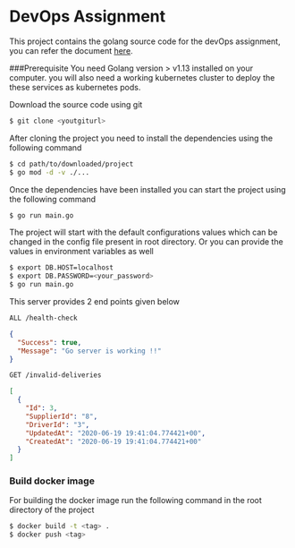 # DevOps Assignment
This project contains the golang source code for the devOps assignment, you can refer the document [here](https://gist.github.com/VortoEng/53a027df8665b2bcca160b8256393f4f).

###Prerequisite
You need Golang version > v1.13 installed on your computer. you will also need a working kubernetes cluster
to deploy the these services as kubernetes pods.


Download the source code using git 
```bash
$ git clone <youtgiturl>
```
After cloning the project you need to install the dependencies using the following command
```bash
$ cd path/to/downloaded/project
$ go mod -d -v ./...
```
Once the dependencies have been installed you can start the project using the following command
```bash
$ go run main.go
```

The project will start with the default configurations values which can be changed in the config file
present in root directory. Or you can provide the values in environment variables as well
```bash
$ export DB.HOST=localhost
$ export DB.PASSWORD=<your_password>
$ go run main.go
```

This server provides 2 end points given below

```bash
ALL /health-check
```
```json
{
  "Success": true,
  "Message": "Go server is working !!"
}
```

```bash
GET /invalid-deliveries
```
```json
[
  {
    "Id": 3,
    "SupplierId": "8",
    "DriverId": "3",
    "UpdatedAt": "2020-06-19 19:41:04.774421+00",
    "CreatedAt": "2020-06-19 19:41:04.774421+00"
  }
]
```

### Build docker image
For building the docker image run the following command in the root directory of the project
```bash
$ docker build -t <tag> .
$ docker push <tag>
```